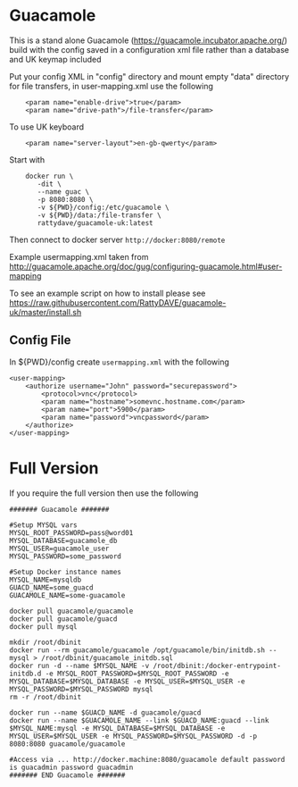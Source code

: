# Guacamole

This is a stand alone Guacamole (https://guacamole.incubator.apache.org/) build with the config saved in a configuration xml file rather than a database and UK keymap included

Put your config XML in "config" directory and mount empty "data" directory for file transfers, in user-mapping.xml use the following

```
    <param name="enable-drive">true</param>
    <param name="drive-path">/file-transfer</param>
```

To use UK keyboard
```
    <param name="server-layout">en-gb-qwerty</param>
```

Start with
```
    docker run \
       -dit \
       --name guac \
       -p 8080:8080 \
       -v ${PWD}/config:/etc/guacamole \
       -v ${PWD}/data:/file-transfer \
       rattydave/guacamole-uk:latest
```

Then connect to docker server ```http://docker:8080/remote```


Example usermapping.xml taken from http://guacamole.apache.org/doc/gug/configuring-guacamole.html#user-mapping

To see an example script on how to install please see https://raw.githubusercontent.com/RattyDAVE/guacamole-uk/master/install.sh

## Config File

In ${PWD}/config create ```usermapping.xml``` with the following 

```
<user-mapping>
    <authorize username="John" password="securepassword">
        <protocol>vnc</protocol>
        <param name="hostname">somevnc.hostname.com</param>
        <param name="port">5900</param>
        <param name="password">vncpassword</param>
    </authorize>
</user-mapping>
```






# Full Version

If you require the full version then use the following

```
####### Guacamole #######

#Setup MYSQL vars
MYSQL_ROOT_PASSWORD=pass@word01
MYSQL_DATABASE=guacamole_db
MYSQL_USER=guacamole_user
MYSQL_PASSWORD=some_password

#Setup Docker instance names
MYSQL_NAME=mysqldb
GUACD_NAME=some_guacd
GUACAMOLE_NAME=some-guacamole

docker pull guacamole/guacamole
docker pull guacamole/guacd
docker pull mysql

mkdir /root/dbinit
docker run --rm guacamole/guacamole /opt/guacamole/bin/initdb.sh --mysql > /root/dbinit/guacamole_initdb.sql
docker run -d --name $MYSQL_NAME -v /root/dbinit:/docker-entrypoint-initdb.d -e MYSQL_ROOT_PASSWORD=$MYSQL_ROOT_PASSWORD -e MYSQL_DATABASE=$MYSQL_DATABASE -e MYSQL_USER=$MYSQL_USER -e MYSQL_PASSWORD=$MYSQL_PASSWORD mysql
rm -r /root/dbinit

docker run --name $GUACD_NAME -d guacamole/guacd
docker run --name $GUACAMOLE_NAME --link $GUACD_NAME:guacd --link $MYSQL_NAME:mysql -e MYSQL_DATABASE=$MYSQL_DATABASE -e MYSQL_USER=$MYSQL_USER -e MYSQL_PASSWORD=$MYSQL_PASSWORD -d -p 8080:8080 guacamole/guacamole

#Access via ... http://docker.machine:8080/guacamole default password is guacadmin password guacadmin
####### END Guacamole #######
```

